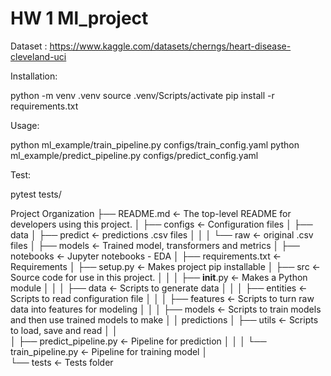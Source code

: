 # HW 1 Ml_project

Dataset : https://www.kaggle.com/datasets/cherngs/heart-disease-cleveland-uci 

Installation:

python -m venv .venv
source .venv/Scripts/activate
pip install -r requirements.txt

Usage:

python ml_example/train_pipeline.py configs/train_config.yaml
python ml_example/predict_pipeline.py configs/predict_config.yaml

Test:

pytest tests/

Project Organization
    ├── README.md          <- The top-level README for developers using this project.
    │
    ├── configs            <- Сonfiguration files
    │
    ├── data
    │   ├── predict        <- predictions .csv files
    │   │
    │   └── raw            <- original .csv files
    │
    ├── models             <- Trained model, transformers and metrics
    │
    ├── notebooks          <- Jupyter notebooks - EDA
    │
    ├── requirements.txt   <- Requirements
    │
    ├── setup.py           <- Makes project pip installable
    │
    ├── src                <- Source code for use in this project.
    │   │
    │   ├── __init__.py    <- Makes a Python module
    │   │
    │   ├── data           <- Scripts to generate data
    │   │
    │   ├── entities       <- Scripts to read configuration file
    │   │
    │   ├── features       <- Scripts to turn raw data into features for modeling
    │   │
    │   ├── models         <- Scripts to train models and then use trained models to make
    │   │                    predictions
    │   ├── utils          <- Scripts to load, save and read
    │   │  
    │   ├── predict_pipeline.py <- Pipeline for prediction
    │   │
    │   └── train_pipeline.py <- Pipeline for training model
    │  
    └── tests                <- Tests folder